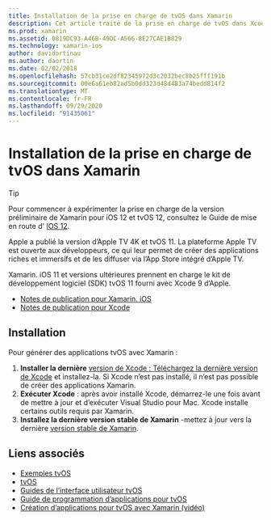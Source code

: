```yaml
---
title: Installation de la prise en charge de tvOS dans Xamarin
description: Cet article traite de la prise en charge de tvOS dans Xcode 9 et Xamarin. iOS 11, et fournit des instructions succinctes sur la configuration du développement d’applications tvOS avec Xamarin.
ms.prod: xamarin
ms.assetid: 0819DC93-A46B-49DC-A566-8E27CAE1B829
ms.technology: xamarin-ios
author: davidortinau
ms.author: daortin
ms.date: 02/02/2018
ms.openlocfilehash: 57cb31ce2df82345972d3c2032bec8b25fff191b
ms.sourcegitcommit: 00e6a61eb82ad5b0dd323d48d483a74bedd814f2
ms.translationtype: MT
ms.contentlocale: fr-FR
ms.lasthandoff: 09/29/2020
ms.locfileid: "91435061"
---
```

# <a name="installing-tvos-support-in-xamarin"></a>Installation de la prise en charge de tvOS dans Xamarin

> [!TIP]
> Pour commencer à expérimenter la prise en charge de la version préliminaire de Xamarin pour iOS 12 et tvOS 12, consultez le Guide de mise en route d' [IOS 12](~/ios/platform/introduction-to-ios12/get-started.md).

Apple a publié la version d’Apple TV 4K et tvOS 11. La plateforme Apple TV est ouverte aux développeurs, ce qui leur permet de créer des applications riches et immersifs et de les diffuser via l’App Store intégré d’Apple TV.

Xamarin. iOS 11 et versions ultérieures prennent en charge le kit de développement logiciel (SDK) tvOS 11 fourni avec Xcode 9 d’Apple.

- [Notes de publication pour Xamarin. iOS](/xamarin/ios/release-notes/)
- [Notes de publication pour Xcode](https://developer.apple.com/library/content/releasenotes/DeveloperTools/RN-Xcode/Chapters/Introduction.html#//apple_ref/doc/uid/TP40001051-CH1-SW876)

## <a name="installation"></a>Installation

Pour générer des applications tvOS avec Xamarin :

1. **Installer la dernière** [version de Xcode : Téléchargez la dernière version de Xcode](https://developer.apple.com/xcode/download/) et installez-la. Si Xcode n’est pas installé, il n’est pas possible de créer des applications Xamarin. 
2. **Exécuter Xcode** : après avoir installé Xcode, démarrez-le une fois avant de mettre à jour et d’exécuter Visual Studio pour Mac. Xcode installe certains outils requis par Xamarin.
3. **Installez la dernière version stable de Xamarin** -mettez à jour vers la dernière [version stable de Xamarin](https://github.com/xamarin/recipes/tree/master/Recipes/cross-platform/ide/change_updates_channel).

## <a name="related-links"></a>Liens associés

- [Exemples tvOS](/samples/browse/?products=xamarin&term=Xamarin.iOS%2btvOS)
- [tvOS](https://developer.apple.com/tvos/)
- [Guides de l’interface utilisateur tvOS](https://developer.apple.com/tvos/human-interface-guidelines/)
- [Guide de programmation d’applications pour tvOS](https://developer.apple.com/library/prerelease/tvos/documentation/General/Conceptual/AppleTV_PG/)
- [Création d’applications pour tvOS avec Xamarin (vidéo)](https://university.xamarin.com/lightninglectures/tvos-with-xamarin)